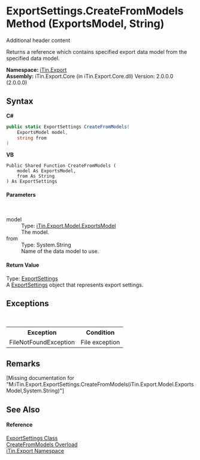 # ExportSettings.CreateFromModels Method (ExportsModel, String)
Additional header content 

Returns a reference which contains specified export data model from the specified data model.

**Namespace:**&nbsp;<a href="N_iTin_Export">iTin.Export</a><br />**Assembly:**&nbsp;iTin.Export.Core (in iTin.Export.Core.dll) Version: 2.0.0.0 (2.0.0.0)

## Syntax

**C#**<br />
``` C#
public static ExportSettings CreateFromModels(
	ExportsModel model,
	string from
)
```

**VB**<br />
``` VB
Public Shared Function CreateFromModels ( 
	model As ExportsModel,
	from As String
) As ExportSettings
```


#### Parameters
&nbsp;<dl><dt>model</dt><dd>Type: <a href="T_iTin_Export_Model_ExportsModel">iTin.Export.Model.ExportsModel</a><br />The model.</dd><dt>from</dt><dd>Type: System.String<br />Name of the data model to use.</dd></dl>

#### Return Value
Type: <a href="T_iTin_Export_ExportSettings">ExportSettings</a><br />A <a href="T_iTin_Export_ExportSettings">ExportSettings</a> object that represents export settings.

## Exceptions
&nbsp;<table><tr><th>Exception</th><th>Condition</th></tr><tr><td>FileNotFoundException</td><td>File exception</td></tr></table>

## Remarks
\[Missing <remarks> documentation for "M:iTin.Export.ExportSettings.CreateFromModels(iTin.Export.Model.ExportsModel,System.String)"\]

## See Also


#### Reference
<a href="T_iTin_Export_ExportSettings">ExportSettings Class</a><br /><a href="Overload_iTin_Export_ExportSettings_CreateFromModels">CreateFromModels Overload</a><br /><a href="N_iTin_Export">iTin.Export Namespace</a><br />